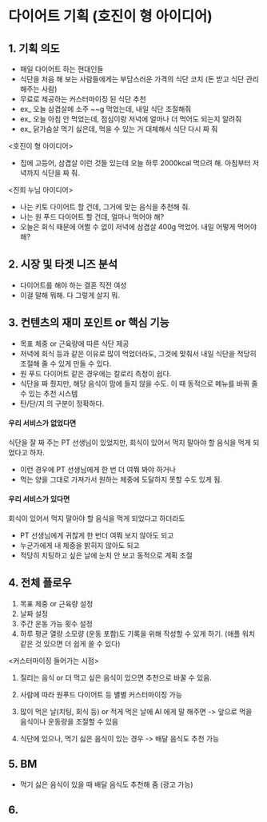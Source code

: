 # 다이어트 기획 (호진이 형 아이디어)

## 1. 기획 의도
- 매일 다이어트 하는 현대인들
- 식단을 처음 해 보는 사람들에게는 부담스러운 가격의 식단 코치 (돈 받고 식단 관리 해주는 사람)
- 무료로 제공하는 커스터마이징 된 식단 추천
- ex_ 오늘 삼겹살에 소주 ~~g 먹었는데, 내일 식단 조절해줘
- ex_ 오늘 아침 안 먹었는데, 점심이랑 저녁에 얼마나 더 먹어도 되는지 알려줘
- ex_ 닭가슴살 먹기 싫은데, 먹을 수 있는 거 대체해서 식단 다시 짜 줘

<호진이 형 아이디어>
- 집에 고등어, 삼겹살 이런 것들 있는데 오늘 하루 2000kcal 먹으려 해. 아침부터 저녁까지 식단을 짜 줘.

<진희 누님 아이디어>
- 나는 키토 다이어트 할 건데, 그거에 맞는 음식을 추천해 줘.
- 나는 원 푸드 다이어트 할 건데, 얼마나 먹어야 해?
- 오늘은 회식 때문에 어쩔 수 없이 저녁에 삼겹살 400g 먹었어. 내일 어떻게 먹어야 해?

## 2. 시장 및 타겟 니즈 분석
- 다이어트를 해야 하는 결혼 직전 여성
- 이걸 말해 뭐해. 다 그렇게 살지 뭐.

## 3. 컨텐츠의 재미 포인트 or 핵심 기능
- 목표 체중 or 근육량에 따른 식단 제공
- 저녁에 회식 등과 같은 이유로 많이 먹었더라도, 그것에 맞춰서 내일 식단을 적당히 조절해 줄 수 있게 만들 수 있다.
- 원 푸드 다이어트 같은 경우에는 칼로리 측정이 쉽다.
- 식단을 짜 줬지만, 해당 음식이 맘에 들지 않을 수도. 이 때 동적으로 메뉴를 바꿔 줄 수 있는 추천 시스템
- 탄/단/지 의 구분이 정확하다.

#### 우리 서비스가 없었다면
식단을 잘 짜 주는 PT 선생님이 있었지만, 회식이 있어서 먹지 말아야 할 음식을 먹게 되었다고 하자.
- 이런 경우에 PT 선생님에게 한 번 더 여쭤 봐야 하거나
- 먹는 양을 그대로 가져가서 원하는 체중에 도달하지 못할 수도 있게 됨.

#### 우리 서비스가 있다면
회식이 있어서 먹지 말아야 할 음식을 먹게 되었다고 하더라도
- PT 선생님에게 귀찮게 한 번더 여쭤 보지 않아도 되고
- 누군가에게 내 체중을 밝히지 않아도 되고
- 적당히 치팅하고 싶은 날에 눈치 안 보고 동적으로 계획 조절

## 4. 전체 플로우
1. 목표 체중 or 근육량 설정
2. 날짜 설정
3. 주간 운동 가능 횟수 설정
4. <Optional>하루 평균 열량 소모량 (운동 포함)도 기록을 위해 작성할 수 있게 하기. (애플 워치 같은 것 있으면 더 쉽게 쓸 수 있다)

<커스터마이징 들어가는 시점>
1. 질리는 음식 or 더 먹고 싶은 음식이 있으면 추천으로 바꿀 수 있음.

2. 사람에 따라 원푸드 다이어트 등 별별 커스터마이징 가능

3. 많이 먹은 날(치팅, 회식 등) or 적게 먹은 날에 AI 에게 말 해주면 -> 앞으로 먹을 음식이나 운동량을 조절할 수 있음

4. 식단에 있으나, 먹기 싫은 음식이 있는 경우 -> 배달 음식도 추천 가능

## 5. BM
- 먹기 싫은 음식이 있을 때 배달 음식도 추천해 줌 (광고 가능)

## 6. 
